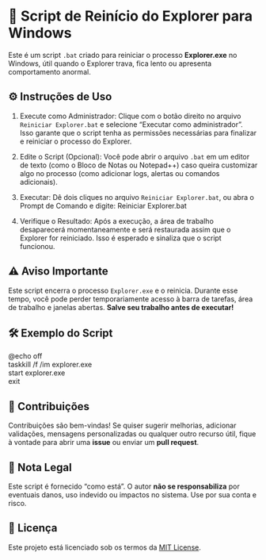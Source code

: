 # 🔄 Script de Reinício do Explorer para Windows

Este é um script `.bat` criado para reiniciar o processo **Explorer.exe** no Windows, útil quando o Explorer trava, fica lento ou apresenta comportamento anormal.

## ⚙️ Instruções de Uso

1. Execute como Administrador: Clique com o botão direito no arquivo `Reiniciar Explorer.bat` e selecione “Executar como administrador”. Isso garante que o script tenha as permissões necessárias para finalizar e reiniciar o processo do Explorer.

2. Edite o Script (Opcional): Você pode abrir o arquivo `.bat` em um editor de texto (como o Bloco de Notas ou Notepad++) caso queira customizar algo no processo (como adicionar logs, alertas ou comandos adicionais).

3. Executar: Dê dois cliques no arquivo `Reiniciar Explorer.bat`, ou abra o Prompt de Comando e digite: Reiniciar Explorer.bat

4. Verifique o Resultado: Após a execução, a área de trabalho desaparecerá momentaneamente e será restaurada assim que o Explorer for reiniciado. Isso é esperado e sinaliza que o script funcionou.

## ⚠️ Aviso Importante

Este script encerra o processo `Explorer.exe` e o reinicia. Durante esse tempo, você pode perder temporariamente acesso à barra de tarefas, área de trabalho e janelas abertas. **Salve seu trabalho antes de executar!**

## 🛠️ Exemplo do Script

@echo off  
taskkill /f /im explorer.exe  
start explorer.exe  
exit

## 🤝 Contribuições

Contribuições são bem-vindas! Se quiser sugerir melhorias, adicionar validações, mensagens personalizadas ou qualquer outro recurso útil, fique à vontade para abrir uma **issue** ou enviar um **pull request**.

## 📝 Nota Legal

Este script é fornecido “como está”. O autor **não se responsabiliza** por eventuais danos, uso indevido ou impactos no sistema. Use por sua conta e risco.

## 📜 Licença

Este projeto está licenciado sob os termos da [MIT License](LICENSE).
